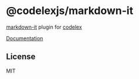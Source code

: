 # @codelexjs/markdown-it

[markdown-it](https://markdown-it.github.io/) plugin for [codelex](https://github.com/deepcode-ai/codelex)

[Documentation](https://codelex.style/packages/markdown-it)

## License

MIT
